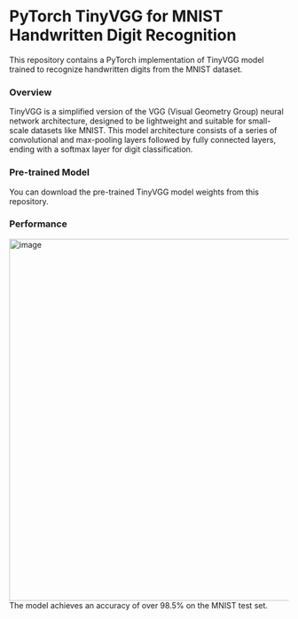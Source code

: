 # PyTorch TinyVGG for MNIST Handwritten Digit Recognition

This repository contains a PyTorch implementation of TinyVGG model trained to recognize handwritten digits from the MNIST dataset.

### Overview
TinyVGG is a simplified version of the VGG (Visual Geometry Group) neural network architecture, designed to be lightweight and suitable for small-scale datasets like MNIST. This model architecture consists of a series of convolutional and max-pooling layers followed by fully connected layers, ending with a softmax layer for digit classification.

### Pre-trained Model
You can download the pre-trained TinyVGG model weights from this repository. 

### Performance
<img width="652" alt="image" src="https://github.com/wlwlaa/MNISTModel/assets/112896514/920031d2-babf-4270-9b7a-e349c2f18c8b">
The model achieves an accuracy of over 98.5% on the MNIST test set.


